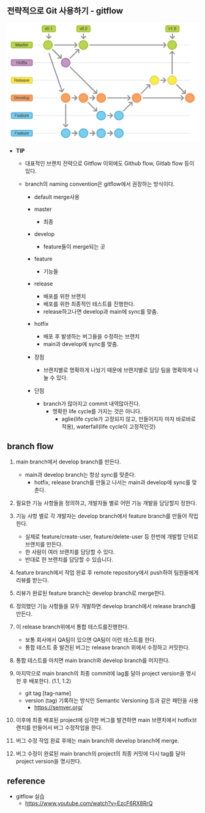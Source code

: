 ## 전략적으로 Git 사용하기 - gitflow

![gitflow](./pictures/gitflow.png)

- **TIP**

  - 대표적인 브랜치 전략으로 Gitflow 이외에도 Github flow, Gitlab flow 등이 있다.

  - branch의 naming convention은 gitflow에서 권장하는 방식이다.

    - default merge사용
    - master

      - 최종

    - develop

      - feature들이 merge되는 곳

    - feature

      - 기능들

    - release

      - 배포를 위한 브랜치
      - 배포를 위한 최종적인 테스트를 진행한다.
      - release하고나면 develop과 main에 sync를 맞춤.

    - hotfix

      - 배포 후 발생하는 버그들을 수정하는 브랜치
      - main과 develop에 sync를 맞춤.

    - 장점
      - 브랜치별로 명확하게 나눴기 때문에 브랜치별로 담당 팀을 명확하게 나눌 수 있다.

    - 단점
      - branch가 많아지고 commit 내역많아진다.
        - 명확한 life cycle를 가지는 것은 아니다.
            - aglie(life cycle가 고정되지 않고, 만들어지자 마자 바로바로 적용), waterfall(life cycle이 고정적인것)
## branch flow

1. main branch에서 develop branch를 만든다.
   - main과 develop branch는 항상 sync를 맞춘다.
     - hotfix, release branch를 만들고 나서는 main과 develop에 sync를 맞춘다.
2. 필요한 기능 사항들을 정의하고, 개발자들 별로 어떤 기능 개발을 담당할지 정한다.

3. 기능 사항 별로 각 개발자는 develop branch에서 feature branch를 만들어 작업한다.
   - 실제로 feature/create-user, feature/delete-user 등 한번에 개발할 단위로 브랜치를 만든다.
   - 한 사람이 여러 브랜치를 담당할 수 있다.
   - 반대로 한 브랜치를 담당할 수 있습니다.
4. feature branch에서 작업 완료 후 remote repository에서 push하여 팀원들에게 리뷰를 받는다.

5. 리뷰가 완료된 feature branch는 develop branch로 merge한다.

6. 정의했던 기능 사항들을 모두 개발하면 develop branch에서 release branch를 만든다.

7. 이 release branch위에서 통합 테스트를진행한다.

   - 보통 회사에서 QA팀이 있으면 QA팀이 이런 테스트를 한다.
   - 통합 테스트 중 발견된 버그는 release branch 위에서 수정하고 커밋한다.

8. 통합 테스트를 마치면 main branch와 develop branch를 머지한다.

9. 마지막으로 main branch의 최종 commit에 lag를 달아 project version을 명시한 후 배포한다. (1.1, 1.2)
   - git tag [tag-name]
   - version (tag) 기록하는 방식인 Semantic Versioning 등과 같은 패턴을 사용
     - https://semver.org/
10. 이후에 최종 배포된 project에 심각한 버그를 발견하면 main 브랜치에서 hotfix브랜치를 만들어서 버그 수정작업을 한다.

11. 버그 수정 작업 완료 후에는 main branch와 develop branch에 merge.

12. 버그 수정이 완료된 main branch의 project의 최종 커밋에 다시 tag를 달아 project version을 명시한다.


## reference
- gitflow 실습
    - https://www.youtube.com/watch?v=EzcF6RX8RrQ
 